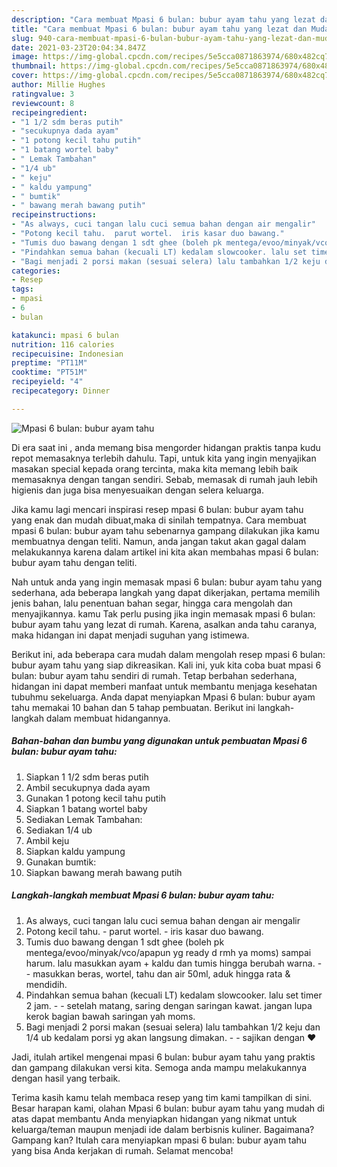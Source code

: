 ```yaml
---
description: "Cara membuat Mpasi 6 bulan: bubur ayam tahu yang lezat dan Mudah Dibuat"
title: "Cara membuat Mpasi 6 bulan: bubur ayam tahu yang lezat dan Mudah Dibuat"
slug: 940-cara-membuat-mpasi-6-bulan-bubur-ayam-tahu-yang-lezat-dan-mudah-dibuat
date: 2021-03-23T20:04:34.847Z
image: https://img-global.cpcdn.com/recipes/5e5cca0871863974/680x482cq70/mpasi-6-bulan-bubur-ayam-tahu-foto-resep-utama.jpg
thumbnail: https://img-global.cpcdn.com/recipes/5e5cca0871863974/680x482cq70/mpasi-6-bulan-bubur-ayam-tahu-foto-resep-utama.jpg
cover: https://img-global.cpcdn.com/recipes/5e5cca0871863974/680x482cq70/mpasi-6-bulan-bubur-ayam-tahu-foto-resep-utama.jpg
author: Millie Hughes
ratingvalue: 3
reviewcount: 8
recipeingredient:
- "1 1/2 sdm beras putih"
- "secukupnya dada ayam"
- "1 potong kecil tahu putih"
- "1 batang wortel baby"
- " Lemak Tambahan"
- "1/4 ub"
- " keju"
- " kaldu yampung"
- " bumtik"
- " bawang merah bawang putih"
recipeinstructions:
- "As always, cuci tangan lalu cuci semua bahan dengan air mengalir"
- "Potong kecil tahu.  parut wortel.  iris kasar duo bawang."
- "Tumis duo bawang dengan 1 sdt ghee (boleh pk mentega/evoo/minyak/vco/apapun yg ready d rmh ya moms) sampai harum. lalu masukkan ayam + kaldu dan tumis hingga berubah warna.   masukkan beras, wortel, tahu dan air 50ml, aduk hingga rata &amp; mendidih."
- "Pindahkan semua bahan (kecuali LT) kedalam slowcooker. lalu set timer 2 jam.   setelah matang, saring dengan saringan kawat. jangan lupa kerok bagian bawah saringan yah moms."
- "Bagi menjadi 2 porsi makan (sesuai selera) lalu tambahkan 1/2 keju dan 1/4 ub kedalam porsi yg akan langsung dimakan.   sajikan dengan ❤️"
categories:
- Resep
tags:
- mpasi
- 6
- bulan

katakunci: mpasi 6 bulan 
nutrition: 116 calories
recipecuisine: Indonesian
preptime: "PT11M"
cooktime: "PT51M"
recipeyield: "4"
recipecategory: Dinner

---
```



![Mpasi 6 bulan: bubur ayam tahu](https://img-global.cpcdn.com/recipes/5e5cca0871863974/680x482cq70/mpasi-6-bulan-bubur-ayam-tahu-foto-resep-utama.jpg)

Di era  saat ini , anda memang bisa mengorder hidangan praktis tanpa kudu repot memasaknya terlebih dahulu. Tapi, untuk kita yang ingin menyajikan masakan special kepada orang tercinta, maka kita memang lebih baik memasaknya dengan tangan sendiri. Sebab, memasak di rumah jauh lebih higienis dan juga bisa menyesuaikan dengan selera keluarga.

Jika kamu lagi mencari inspirasi resep mpasi 6 bulan: bubur ayam tahu yang enak dan mudah dibuat,maka di sinilah tempatnya. Cara membuat mpasi 6 bulan: bubur ayam tahu  sebenarnya gampang dilakukan jika kamu membuatnya dengan teliti. Namun, anda jangan takut akan gagal dalam melakukannya 
karena dalam artikel ini kita akan membahas mpasi 6 bulan: bubur ayam tahu dengan teliti.  



Nah untuk anda yang ingin memasak mpasi 6 bulan: bubur ayam tahu yang sederhana, ada beberapa langkah yang dapat dikerjakan, pertama memilih jenis bahan, lalu penentuan bahan segar, hingga cara mengolah dan menyajikannya. kamu Tak perlu pusing jika ingin memasak mpasi 6 bulan: bubur ayam tahu yang lezat di rumah. Karena, asalkan anda  tahu caranya, maka hidangan ini dapat menjadi suguhan yang istimewa.

Berikut ini, ada beberapa cara mudah dalam mengolah resep mpasi 6 bulan: bubur ayam tahu yang siap dikreasikan. Kali ini, yuk kita coba buat mpasi 6 bulan: bubur ayam tahu sendiri di rumah. Tetap berbahan sederhana, hidangan ini dapat memberi manfaat untuk membantu menjaga kesehatan tubuhmu sekeluarga. Anda dapat menyiapkan Mpasi 6 bulan: bubur ayam tahu memakai 10 bahan dan 5 tahap pembuatan. Berikut ini langkah-langkah dalam membuat hidangannya.

<!--inarticleads1-->

##### Bahan-bahan dan bumbu yang digunakan untuk pembuatan Mpasi 6 bulan: bubur ayam tahu:

1. Siapkan 1 1/2 sdm beras putih
1. Ambil secukupnya dada ayam
1. Gunakan 1 potong kecil tahu putih
1. Siapkan 1 batang wortel baby
1. Sediakan  Lemak Tambahan:
1. Sediakan 1/4 ub
1. Ambil  keju
1. Siapkan  kaldu yampung
1. Gunakan  bumtik:
1. Siapkan  bawang merah bawang putih




<!--inarticleads2-->

##### Langkah-langkah membuat Mpasi 6 bulan: bubur ayam tahu:

1. As always, cuci tangan lalu cuci semua bahan dengan air mengalir
1. Potong kecil tahu.  - parut wortel.  - iris kasar duo bawang.
1. Tumis duo bawang dengan 1 sdt ghee (boleh pk mentega/evoo/minyak/vco/apapun yg ready d rmh ya moms) sampai harum. lalu masukkan ayam + kaldu dan tumis hingga berubah warna.  -  - masukkan beras, wortel, tahu dan air 50ml, aduk hingga rata &amp; mendidih.
1. Pindahkan semua bahan (kecuali LT) kedalam slowcooker. lalu set timer 2 jam.  -  - setelah matang, saring dengan saringan kawat. jangan lupa kerok bagian bawah saringan yah moms.
1. Bagi menjadi 2 porsi makan (sesuai selera) lalu tambahkan 1/2 keju dan 1/4 ub kedalam porsi yg akan langsung dimakan.  -  - sajikan dengan ❤️




Jadi, itulah artikel mengenai  mpasi 6 bulan: bubur ayam tahu  yang praktis dan gampang dilakukan versi kita. Semoga anda mampu melakukannya dengan hasil yang terbaik. 

Terima kasih kamu telah membaca resep yang tim kami tampilkan di sini. Besar harapan kami, olahan  Mpasi 6 bulan: bubur ayam tahu yang mudah di atas dapat membantu Anda menyiapkan hidangan yang nikmat untuk keluarga/teman maupun menjadi ide dalam berbisnis kuliner. Bagaimana? Gampang kan? Itulah cara menyiapkan mpasi 6 bulan: bubur ayam tahu yang bisa Anda kerjakan di rumah. Selamat mencoba!


